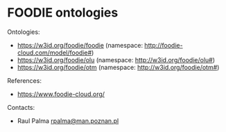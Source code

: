 FOODIE ontologies
==============================


Ontologies:
* https://w3id.org/foodie/foodie (namespace: http://foodie-cloud.com/model/foodie#)
* https://w3id.org/foodie/olu (namespace: http://w3id.org/foodie/olu#)
* https://w3id.org/foodie/otm (namespace: http://w3id.org/foodie/otm#)

References:
* https://www.foodie-cloud.org/

Contacts: 
* Raul Palma <rpalma@man.poznan.pl>
